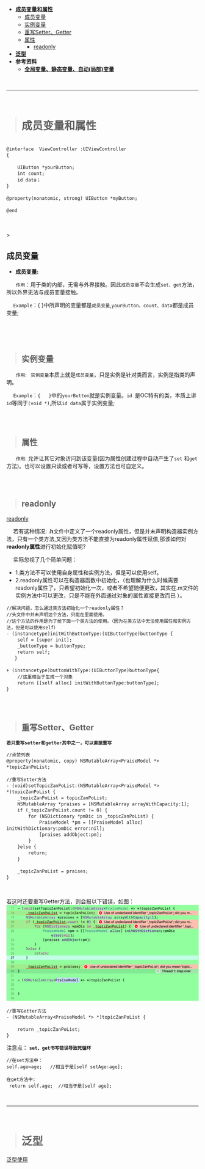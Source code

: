 > <h2 id=''></h2>
- [**成员变量和属性**](#成员变量和属性)
	- [成员变量](#成员变量)
	- [实例变量](#实例变量)
	- [重写Setter、Getter](#重写Setter、Getter)
	- [属性](#属性)
		- [readonly](#readonly)
- [**‌泛型**](#泛型)
- **参考资料**
	- [**全局变量、静态变量、自动(局部)变量**](https://www.jianshu.com/p/797fb0dffc70)



<br/>

***
<br/>


> <h1 id='成员变量和属性'>成员变量和属性</h1>


```

@interface  ViewController :UIViewController
{

    UIButton *yourButton;
    int count;
    id data；
}

@property(nonatomic, strong) UIButton *myButton;

@end

```




<br/>
<br/>
> <h2 id='成员变量'>成员变量</h2>

- **成员变量:**  

&emsp; ` 作用`：用于类的内部，无需与外界接触。因此`成员变量`不会生成`set、get`方法，所以外界无法与成员变量接触。

&emsp; `Example`：{ }中所声明的变量都是`成员变量`,`yourButton、count、data`都是成员变量;


<br/>
<br/>
<br/>


> <h2 id='实例变量'>实例变量</h2>

&emsp; ` 作用`: ` 实例变量`本质上就是`成员变量`，只是实例是针对类而言，实例是指类的声明。

&emsp; `Example`：`{   }`中的`yourButton`就是实例变量。`id `是OC特有的类，本质上讲`id`等同于`(void *)`,所以`id data`属于实例变量;



<br/>
<br/>


> <h2 id='属性'>属性</h2>


&emsp; ` 作用`:   允许让其它对象访问到该变量(因为属性创建过程中自动产生了`set` 和`get`方法)。也可以设置只读或者可写等，设置方法也可自定义。

<br/>
<br/>

> <h2 id='readonly'>readonly</h2>

[readonly](https://juejin.cn/post/6844903825577361415)

&emsp; 若有这种情况: **.h**文件中定义了一个readonly属性，但是并未声明构造器实例方法，只有一个类方法,又因为类方法不能直接为readonly属性赋值,那该如何对**readonly属性**进行初始化赋值呢?

&emsp; 实际忽视了几个简单问题：
- 1.类方法不可以使用自身属性和实例方法，但是可以使用self。
- 2.readonly属性可以在构造器函数中初始化，（也理解为什么时候需要readonly属性了，只希望初始化一次，或者不希望随便更改，其实在.m文件的实例方法中可以更改，只是不能在外面通过对象的属性直接更改而已 ）。

```
//解决问题，怎么通过类方法初始化一个readonly属性？
//头文件中并未声明这个方法，只能在里面使用。
//这个方法的作用是为了给下面一个类方法的使用。（因为在类方法中无法使用属性和实例方法，但是可以使用self）
- (instancetype)initWithButtonType:(UIButtonType)buttonType {
    self = [super init];
    _buttonType = buttonType;
    return self;
   }
 
+ (instancetype)buttonWithType:(UIButtonType)buttonType{
    //这里相当于生成一个对象
    return [[self alloc] initWithButtonType:buttonType];
}
```



<br/>
<br/>


> <h2 id='重写Setter、Getter'>重写Setter、Getter</h2>


**`若只重写setter和getter其中之一，可以直接重写`**

```
//点赞列表
@property(nonatomic, copy) NSMutableArray<PraiseModel *> *topicZanPoList;

//重写Setter方法
- (void)setTopicZanPoList:(NSMutableArray<PraiseModel *> *)topicZanPoList {
    _topicZanPoList = topicZanPoList;
    NSMutableArray *praises = [NSMutableArray arrayWithCapacity:1];
    if (_topicZanPoList.count != 0) {
        for (NSDictionary *pmDic in _topicZanPoList) {
            PraiseModel *pm = [[PraiseModel alloc] initWithDictionary:pmDic error:nil];
            [praises addObject:pm];
        }
    }else {
        return;
    }
    
    _topicZanPoList = praises;
}

```


<br/>

若这时还要重写Getter方法，则会报以下错误，如图：
![同时写Setter、Getter报错图](./../../Pictures/ios_oc1_29.png)


```
//重写Getter方法
- (NSMutableArray<PraiseModel *> *)topicZanPoList {
    
    return _topicZanPoList;
}

```

注意点：
**`set、get书写错误导致死循环`**

```
//在set方法中：
self.age=age;   //相当于是[self setAge:age];

在get方法中:
 return self.age;  //相当于是[self age];
```



<br/>

***
<br/>



> <h1 id='泛型'>泛型</h1>

[泛型使用](https://www.cnblogs.com/lxlx1798/p/11642938.html)









